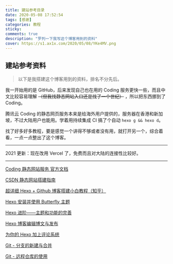 ```yaml
---
title: 建站参考目录
date: 2020-05-08 17:52:54
tags: [感谢]
categories: 教程
sticky: 
comments: true
description: "罗列一下我写这个博客用到的资料"
cover: https://s1.ax1x.com/2020/05/08/YKe4MV.png
---
```


## 建站参考资料

>  以下是我搭建这个博客用到的资料，排名不分先后。

我一开始用的是 GitHub，后来发现自己也在用的 Coding 服务更快一些，而且中文比较容易理解 ~~（但我找静态网站入口还是找了一个世纪）~~ ，所以把东西挪到了 Coding。

腾讯云 Coding 的静态网页服务本来是给海外用户提供的，服务器在香港和新加坡，不过大陆用户也能用。学着用持续集成 CI 搞了个自动 `hexo g && hexo d`。

找了好多好多教程，要是感觉一个讲得不够或者没有用，就打开另一个，综合着看，一点一点整出了这个博客。

-----------------------------------------------

2021 更新：现在改用 Vercel 了，免费而且对大陆的连接性比较好。

------------------

[Coding 静态网站服务 官方文档](https://help.coding.net/docs/devops/cd/static-website.html)

[CSDN 静态网站搭建指南](https://blog.csdn.net/qq_36667170/article/details/79318665)

[超详细 Hexo + Github 博客搭建小白教程（知乎）](https://zhuanlan.zhihu.com/p/35668237)

[Hexo 安装并使用 Butterfly 主题](https://www.antmoe.com/posts/75a6347a/#%E6%90%9C%E7%B4%A2%E7%B3%BB%E7%BB%9F)

[Hexo 进阶——主题和功能的完善](http://baymrx.me/2019/08/02/Hexo%E8%BF%9B%E9%98%B6%E2%80%94%E2%80%94%E4%B8%BB%E9%A2%98%E5%92%8C%E5%8A%9F%E8%83%BD%E7%9A%84%E5%AE%8C%E5%96%84/#%E5%9C%A8%E6%96%87%E7%AB%A0%E6%9C%AB%E5%B0%BE%E6%B7%BB%E5%8A%A0%E6%96%87%E6%9C%AC%E7%BB%93%E6%9D%9F%E6%A0%87%E8%AE%B0)

[Hexo 博客编辑博文与发布](https://jerry011235.github.io/2015/05/05/hexo%E7%BC%96%E8%BE%91%E5%8D%9A%E6%96%87%E4%B8%8E%E5%8F%91%E5%B8%83/)

[为你的 Hexo 加上评论系统](https://blog.csdn.net/blue_zy/article/details/79071414)

[Git - 分支的新建与合并](https://git-scm.com/book/zh/v2/Git-%E5%88%86%E6%94%AF-%E5%88%86%E6%94%AF%E7%9A%84%E6%96%B0%E5%BB%BA%E4%B8%8E%E5%90%88%E5%B9%B6)

[Git - 远程仓库的使用](https://git-scm.com/book/zh/v2/Git-%E5%9F%BA%E7%A1%80-%E8%BF%9C%E7%A8%8B%E4%BB%93%E5%BA%93%E7%9A%84%E4%BD%BF%E7%94%A8)

